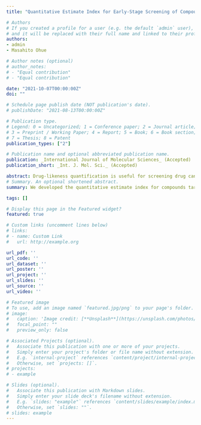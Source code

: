 ```yaml
---
title: "Quantitative Estimate Index for Early-Stage Screening of Compounds Targeting Protein-Protein Interactions"

# Authors
# If you created a profile for a user (e.g. the default `admin` user), write the username (folder name) here 
# and it will be replaced with their full name and linked to their profile.
authors:
- admin
- Masahito Ohue

# Author notes (optional)
# author_notes:
# - "Equal contribution"
# - "Equal contribution"

date: "2021-10-07T00:00:00Z"
doi: ""

# Schedule page publish date (NOT publication's date).
# publishDate: "2021-08-13T00:00:00Z"

# Publication type.
# Legend: 0 = Uncategorized; 1 = Conference paper; 2 = Journal article;
# 3 = Preprint / Working Paper; 4 = Report; 5 = Book; 6 = Book section;
# 7 = Thesis; 8 = Patent
publication_types: ["2"]

# Publication name and optional abbreviated publication name.
publication: _International Journal of Molecular Sciences_ (Accepted)
publication_short: _Int. J. Mol. Sci._ (Accepted)

abstract: Drug-likeness quantification is useful for screening drug candidates. Quantitative estimate of drug-likeness (QED) is commonly used to assess quantitative drug efficacy but is not suitable for screening compounds targeting protein-protein interactions (PPIs), which have recently gained attention. Therefore, we developed the quantitative estimate index for compounds targeting PPIs (QEPPI), specifically for early-stage screening of PPI-targeting compounds. QEPPI is an extension of the QED method for PPI-targeting drugs that models physicochemical properties based on the information available for drugs/compounds, specifically those reported to act on PPIs. FDA-approved drugs and compounds in iPPI-DB, which comprise PPI inhibitors and stabilizers, were evaluated using QEPPI. The results showed that QEPPI is more suitable than QED for early screening of PPI-targeting compounds. QEPPI was also considered as an extended concept of ‘‘Rule-of-Four’’ (RO4), a PPI inhibitor index. We evaluated the discriminatory performance of QEPPI and RO4 for datasets of PPI-target compounds and FDA-approved drugs using F-score and other indices. The F-score of RO4 and QEPPI were 0.451 and 0.501, respectively. QEPPI showed better performance and enabled quantification of drug-likeness for early-stage PPI drug discovery. Hence, it can be used as an initial filter to efficiently screen PPI-targeting compounds. Code and easy-to-use environment on Google Colaboratory of QEPPI are available at https://github.com/ohuelab/QEPPI
# Summary. An optional shortened abstract.
summary: We developed the quantitative estimate index for compounds targeting PPIs (QEPPI). Code and easy-to-use environment on Google Colaboratory of QEPPI are available at https://github.com/ohuelab/QEPPI

tags: []

# Display this page in the Featured widget?
featured: true

# Custom links (uncomment lines below)
# links:
# - name: Custom Link
#   url: http://example.org

url_pdf: ''
url_code: ''
url_dataset: ''
url_poster: ''
url_project: ''
url_slides: ''
url_source: ''
url_video: ''

# Featured image
# To use, add an image named `featured.jpg/png` to your page's folder. 
# image:
#   caption: 'Image credit: [**Unsplash**](https://unsplash.com/photos/pLCdAaMFLTE)'
#   focal_point: ""
#   preview_only: false

# Associated Projects (optional).
#   Associate this publication with one or more of your projects.
#   Simply enter your project's folder or file name without extension.
#   E.g. `internal-project` references `content/project/internal-project/index.md`.
#   Otherwise, set `projects: []`.
# projects:
# - example

# Slides (optional).
#   Associate this publication with Markdown slides.
#   Simply enter your slide deck's filename without extension.
#   E.g. `slides: "example"` references `content/slides/example/index.md`.
#   Otherwise, set `slides: ""`.
# slides: example
---
```


<!-- {{% callout note %}}
Click the *Cite* button above to demo the feature to enable visitors to import publication metadata into their reference management software.
{{% /callout %}}

{{% callout note %}}
Create your slides in Markdown - click the *Slides* button to check out the example.
{{% /callout %}}

Supplementary notes can be added here, including [code, math, and images](https://wowchemy.com/docs/writing-markdown-latex/). -->
